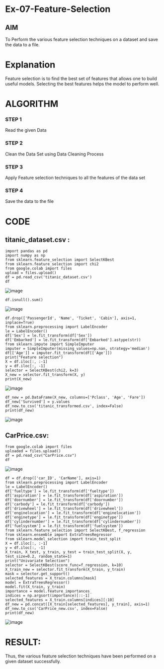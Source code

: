 # Ex-07-Feature-Selection
## AIM
To Perform the various feature selection techniques on a dataset and save the data to a file. 

# Explanation
Feature selection is to find the best set of features that allows one to build useful models.
Selecting the best features helps the model to perform well. 

# ALGORITHM
### STEP 1
Read the given Data
### STEP 2
Clean the Data Set using Data Cleaning Process
### STEP 3
Apply Feature selection techniques to all the features of the data set
### STEP 4
Save the data to the file

# CODE
## titanic_dataset.csv :
```
import pandas as pd
import numpy as np
from sklearn.feature_selection import SelectKBest
from sklearn.feature_selection import chi2
from google.colab import files
upload = files.upload()
df = pd.read_csv('titanic_dataset.csv')
df
```
![image](https://github.com/Vaish-1011/ODD2023-Datascience-Ex-07/assets/135130074/01969cd4-b742-433c-8706-bf0ec799b83b)
```
df.isnull().sum()
```
![image](https://github.com/Vaish-1011/ODD2023-Datascience-Ex-07/assets/135130074/7f363e8c-bb33-4b26-b606-22ae262fab68)
```
df.drop(['PassengerId', 'Name', 'Ticket', 'Cabin'], axis=1, inplace=True)
from sklearn.preprocessing import LabelEncoder
le = LabelEncoder()
df['Sex'] = le.fit_transform(df['Sex'])
df['Embarked'] = le.fit_transform(df['Embarked'].astype(str))
from sklearn.impute import SimpleImputer
imputer = SimpleImputer(missing_values=np.nan, strategy='median')
df[['Age']] = imputer.fit_transform(df[['Age']])
print("Feature selection")
X = df.iloc[:, :-1]
y = df.iloc[:, -1]
selector = SelectKBest(chi2, k=3)
X_new = selector.fit_transform(X, y)
print(X_new)
```
![image](https://github.com/Vaish-1011/ODD2023-Datascience-Ex-07/assets/135130074/d193b9b5-a309-4b18-a365-41bf6c81460b)
```
df_new = pd.DataFrame(X_new, columns=['Pclass', 'Age', 'Fare'])
df_new['Survived'] = y.values
df_new.to_csv('titanic_transformed.csv', index=False)
print(df_new)
```
![image](https://github.com/Vaish-1011/ODD2023-Datascience-Ex-07/assets/135130074/9dc9581e-8ad5-4e62-8515-a74da6adea88)

## CarPrice.csv:
```
from google.colab import files
uploaded = files.upload()
df = pd.read_csv("CarPrice.csv")
df
```
![image](https://github.com/Vaish-1011/ODD2023-Datascience-Ex-07/assets/135130074/b2580cae-f9a2-4e1a-aad0-8ede5ce88a54)
```
df = df.drop(['car_ID', 'CarName'], axis=1)
from sklearn.preprocessing import LabelEncoder
le = LabelEncoder()
df['fueltype'] = le.fit_transform(df['fueltype'])
df['aspiration'] = le.fit_transform(df['aspiration'])
df['doornumber'] = le.fit_transform(df['doornumber'])
df['carbody'] = le.fit_transform(df['carbody'])
df['drivewheel'] = le.fit_transform(df['drivewheel'])
df['enginelocation'] = le.fit_transform(df['enginelocation'])
df['enginetype'] = le.fit_transform(df['enginetype'])
df['cylindernumber'] = le.fit_transform(df['cylindernumber'])
df['fuelsystem'] = le.fit_transform(df['fuelsystem'])
from sklearn.feature_selection import SelectKBest, f_regression
from sklearn.ensemble import ExtraTreesRegressor
from sklearn.model_selection import train_test_split
X = df.iloc[:, :-1]
y = df.iloc[:, -1]
X_train, X_test, y_train, y_test = train_test_split(X, y, test_size=0.2, random_state=1)
print("Univariate Selection")
selector = SelectKBest(score_func=f_regression, k=10)
X_train_new = selector.fit_transform(X_train, y_train)
mask = selector.get_support()
selected_features = X_train.columns[mask]
model = ExtraTreesRegressor()
model.fit(X_train, y_train)
importance = model.feature_importances_
indices = np.argsort(importance)[::-1]
selected_features = X_train.columns[indices][:10]
df_new = pd.concat([X_train[selected_features], y_train], axis=1)
df_new.to_csv('CarPrice_new.csv', index=False)
print(df_new)
```
![image](https://github.com/Vaish-1011/ODD2023-Datascience-Ex-07/assets/135130074/fbc2de53-1a58-4e50-8668-652f944e9a49)

# RESULT:
Thus, the various feature selection techniques have been performed on a given dataset successfully.
